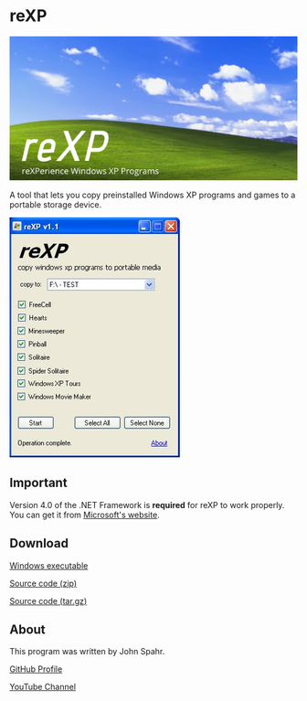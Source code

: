 # reXP
![reXP Banner](https://github.com/JohnSpahr/reXP/blob/master/reXP.png?raw=true)

A tool that lets you copy preinstalled Windows XP programs and games to a portable storage device.

![reXP Screenshot](https://github.com/JohnSpahr/reXP/blob/master/screenshot.jpg?raw=true)

## Important
Version 4.0 of the .NET Framework is **required** for reXP to work properly. You can get it from [Microsoft's website](https://www.microsoft.com/en-us/download/confirmation.aspx?id=17718).

## Download
[Windows executable](https://github.com/JohnSpahr/reXP/releases/download/v1.3/reXP_v1.3.exe)

[Source code (zip)](https://github.com/JohnSpahr/reXP/archive/v1.3.zip)

[Source code (tar.gz)](https://github.com/JohnSpahr/reXP/archive/v1.3.tar.gz)

## About
This program was written by John Spahr.

[GitHub Profile](https://github.com/JohnSpahr)

[YouTube Channel](https://www.youtube.com/channel/UCWq1rPvYqWjZkG0mru14BJw)
